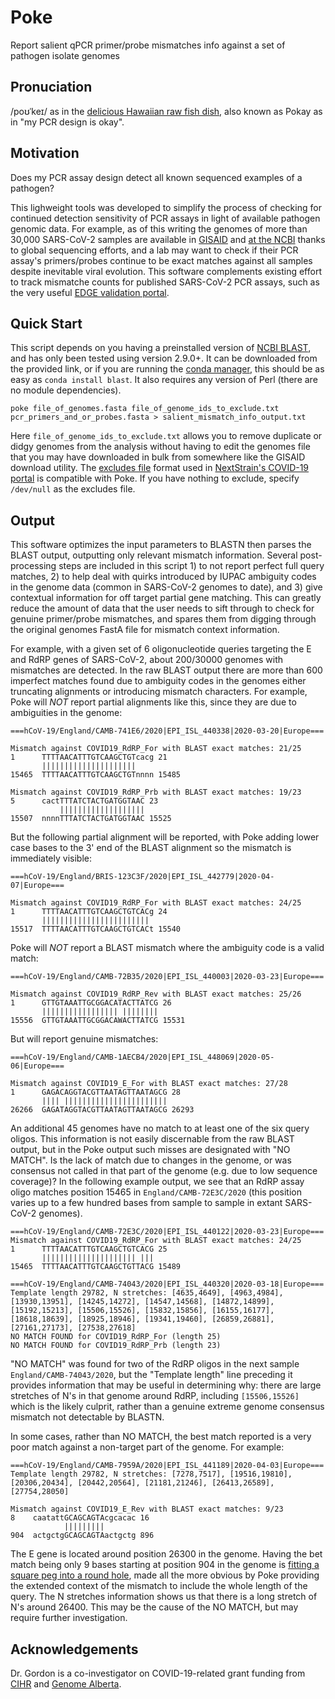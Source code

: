 # Poke
Report salient qPCR primer/probe mismatches info against a set of pathogen isolate genomes

## Pronuciation
/poʊˈkeɪ/ as in the [delicious Hawaiian raw fish dish](https://en.wikipedia.org/wiki/Poke_(Hawaiian_dish)), also known as  Pokay as in "my PCR design is okay".

## Motivation
Does my PCR assay design detect all known sequenced examples of a pathogen?

This lighweight tools was developed to simplify the process of checking for continued detection sensitivity of PCR assays in light of available pathogen genomic data. For example, as of this writing the genomes of more than 30,000 SARS-CoV-2 samples are available in [GISAID](https://gisaid.org/CoV2020) and [at the NCBI](https://www.ncbi.nlm.nih.gov/genbank/sars-cov-2-seqs/) thanks to global sequencing efforts, and a lab may want to check if their PCR assay's primers/probes continue to be exact matches against all samples despite inevitable viral evolution. This software complements existing effort to track mismatche counts for published SARS-CoV-2 PCR assays, such as the very useful [EDGE validation portal](https://covid19.edgebioinformatics.org/#/assayValidation).

## Quick Start
This script depends on you having a preinstalled version of [NCBI BLAST](https://ftp.ncbi.nlm.nih.gov/blast/executables/blast+/LATEST/), and has only been tested using version 2.9.0+. It can be downloaded from the provided link, or if you are running the [conda manager](https://docs.conda.io/projects/conda/en/latest/user-guide/install/), this should be as easy as ```conda install blast```. It also requires any version of Perl (there are no module dependencies).

```shell
poke file_of_genomes.fasta file_of_genome_ids_to_exclude.txt pcr_primers_and_or_probes.fasta > salient_mismatch_info_output.txt
```

Here ```file_of_genome_ids_to_exclude.txt``` allows you to remove duplicate or didgy genomes from the analysis without having to edit the genomes file that you may have downloaded in bulk from somewhere like the GISAID download utility. The [excludes file](https://raw.githubusercontent.com/nextstrain/ncov/master/config/exclude.txt) format used in [NextStrain's COVID-19 portal](https://nextstrain.org/ncov) is compatible with Poke. If you have nothing to exclude, specify ```/dev/null``` as the excludes file.

## Output
This software optimizes the input parameters to BLASTN then parses the BLAST output, outputting only relevant mismatch information. Several post-processing steps are included in this script 1) to not report perfect full query matches, 2) to help deal with quirks introduced by IUPAC ambiguity codes in the genome data (common in SARS-CoV-2 genomes to date), and 3) give contextual information for off target partial gene matching. This can greatly reduce the amount of data that the user needs to sift through to check for genuine primer/probe mismatches, and spares them from digging through the original genomes FastA file for mismatch context information. 

For example, with a given set of 6 oligonucleotide queries targeting the E and RdRP genes of SARS-CoV-2, about 200/30000 genomes with mismatches are detected. In the raw BLAST output there are more than 600 imperfect matches found due to ambiguity codes in the genomes either truncating alignments or introducing mismatch characters. For example, Poke will *NOT* report partial alignments like this, since they are due to ambiguities in the genome:

```text
===hCoV-19/England/CAMB-741E6/2020|EPI_ISL_440338|2020-03-20|Europe===

Mismatch against COVID19_RdRP_For with BLAST exact matches: 21/25
1      TTTTAACATTTGTCAAGCTGTcacg 21
       |||||||||||||||||||||
15465  TTTTAACATTTGTCAAGCTGTnnnn 15485

Mismatch against COVID19_RdRP_Prb with BLAST exact matches: 19/23
5      cactTTTATCTACTGATGGTAAC 23
           |||||||||||||||||||
15507  nnnnTTTATCTACTGATGGTAAC 15525
```

But the following partial alignment will be reported, with Poke adding lower case bases to the 3' end of the BLAST alignment so the mismatch is immediately visible:

```text
===hCoV-19/England/BRIS-123C3F/2020|EPI_ISL_442779|2020-04-07|Europe===

Mismatch against COVID19_RdRP_For with BLAST exact matches: 24/25
1      TTTTAACATTTGTCAAGCTGTCACg 24
       ||||||||||||||||||||||||
15517  TTTTAACATTTGTCAAGCTGTCACt 15540
```

Poke will *NOT* report a BLAST mismatch where the ambiguity code is a valid match:

```text
===hCoV-19/England/CAMB-72B35/2020|EPI_ISL_440003|2020-03-23|Europe===

Mismatch against COVID19_RdRP_Rev with BLAST exact matches: 25/26
1      GTTGTAAATTGCGGACATACTTATCG 26
       ||||||||||||||||| ||||||||
15556  GTTGTAAATTGCGGACAWACTTATCG 15531
```

But will report genuine mismatches:

```text
===hCoV-19/England/CAMB-1AECB4/2020|EPI_ISL_448069|2020-05-06|Europe===

Mismatch against COVID19_E_For with BLAST exact matches: 27/28
1      GAGACAGGTACGTTAATAGTTAATAGCG 28
       |||| |||||||||||||||||||||||
26266  GAGATAGGTACGTTAATAGTTAATAGCG 26293
```

An additional 45 genomes have no match to at least one of the six query oligos. This information is not easily discernable from the raw BLAST output, but in the Poke output such misses are designated with "NO MATCH". Is the lack of match due to changes in the genome, or was consensus not called in that part of the genome (e.g. due to low sequence coverage)? In the following example output, we see that an RdRP assay oligo matches position 15465 in ```England/CAMB-72E3C/2020``` (this position varies up to a few hundred bases from sample to sample in extant SARS-CoV-2 genomes). 

```text
===hCoV-19/England/CAMB-72E3C/2020|EPI_ISL_440122|2020-03-23|Europe===
Mismatch against COVID19_RdRP_For with BLAST exact matches: 24/25
1      TTTTAACATTTGTCAAGCTGTCACG 25
       ||||||||||||||||||||| |||
15465  TTTTAACATTTGTCAAGCTGTTACG 15489

===hCoV-19/England/CAMB-74043/2020|EPI_ISL_440320|2020-03-18|Europe===
Template length 29782, N stretches: [4635,4649], [4963,4984], [13930,13951], [14245,14272], [14547,14568], [14872,14899], [15192,15213], [15506,15526], [15832,15856], [16155,16177], [18618,18639], [18925,18946], [19341,19460], [26859,26881], [27161,27173], [27538,27618]
NO MATCH FOUND for COVID19_RdRP_For (length 25)
NO MATCH FOUND for COVID19_RdRP_Prb (length 23)
```

"NO MATCH" was found for two of the RdRP oligos in the next sample ```England/CAMB-74043/2020```, but the "Template length" line preceding it provides information that may be useful in determining why: there are large stretches of N's in that genome around RdRP, including `[15506,15526]` which is the likely culprit, rather than a genuine extreme genome consensus mismatch not detectable by BLASTN.

In some cases, rather than NO MATCH, the best match reported is a very poor match against a non-target part of the genome.
For example:

```
===hCoV-19/England/CAMB-7959A/2020|EPI_ISL_441189|2020-04-03|Europe===
Template length 29782, N stretches: [7278,7517], [19516,19810], [20306,20434], [20442,20564], [21181,21246], [26413,26589], [27754,28050]

Mismatch against COVID19_E_Rev with BLAST exact matches: 9/23
8    caatattGCAGCAGTAcgcacac 16
            |||||||||
904  actgctgGCAGCAGTAactgctg 896
```

The E gene is located around position 26300 in the genome. Having the bet match being only 9 bases starting at position 904 in the genome is [fitting a square peg into a round hole](https://www.collinsdictionary.com/dictionary/english/square-peg-in-a-round-hole), made all the more obvious by Poke providing the extended context of the mismatch to include the whole length of the query. The N stretches information shows us that there is a long stretch of N's around 26400. This may be the cause of the NO MATCH, but may require further investigation.

## Acknowledgements
Dr. Gordon is a co-investigator on COVID-19-related grant funding from [CIHR](https://cihr-irsc.gc.ca/e/51868.html) and [Genome Alberta](https://genomealberta.ca/funding/funding_blog_04032001.aspx). 
